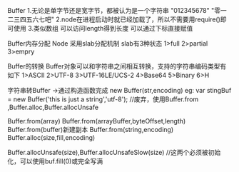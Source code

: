 Buffer
1.无论是单字节还是宽字节，都被认为是一个字符串
"012345678"
"零一二三四五六七吧"
2.node在进程启动时就已经加载了，所以不需要用require()即可使用
3.类似数组
可以访问length得到长度
可以通过下标直接赋值

Buffer内存分配
Node 采用slab分配机制
slab有3种状态
1>full
2>partial
3>empry

Buffer的转换
Buffer对象可以和字符串之间相互转换，支持的字符串编码类型有如下
1>ASCII
2>UTF-8
3>UTF-16LE/UCS-2
4>Base64
5>Binary
6>H

字符串转Buffer ->通过构造函数完成
new Buffer(str,encoding)
eg:
var stingBuf = new Buffer('this is just a string','utf-8');
//废弃，使用Buffer.from ,Buffer.alloc,Buffer.allocUnsafe

Buffer.from(array)
Buffer.from(arrayBuffer,byteOffset,length)
Buffer.from(buffer)新建副本
Buffer.from(string,encoding)
Buffer.alloc(size,fill,encoding)

Buffer.allocUnsafe(size),Buffer.allocUnsafeSlow(size)
//这两个必须被初始化，可以使用buf.fill(0)或完全写满